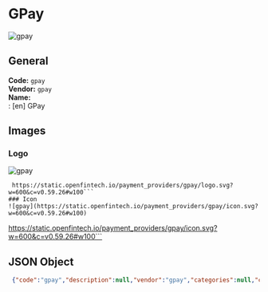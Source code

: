 # GPay 
![gpay](https://static.openfintech.io/payment_providers/gpay/logo.svg?w=600&c=v0.59.26#w100)  
## General 
**Code:** `gpay`  
**Vendor:** `gpay`  
**Name:**  
:	[en] GPay  
## Images 
### Logo 
![gpay](https://static.openfintech.io/payment_providers/gpay/logo.svg?w=600&c=v0.59.26#w100)  
```
 https://static.openfintech.io/payment_providers/gpay/logo.svg?w=600&c=v0.59.26#w100```  
### Icon 
![gpay](https://static.openfintech.io/payment_providers/gpay/icon.svg?w=600&c=v0.59.26#w100)  
```
 https://static.openfintech.io/payment_providers/gpay/icon.svg?w=600&c=v0.59.26#w100```  
## JSON Object 
```json
 {"code":"gpay","description":null,"vendor":"gpay","categories":null,"countries":null,"payment_method":null,"payout_method":null,"metadata":{"about_payments_code":"gpay"},"name":{"en":"GPay"}}```  
